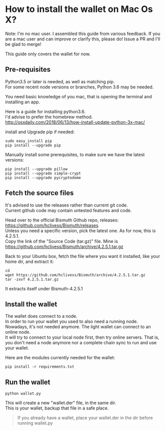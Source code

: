 # How to install the wallet on Mac Os X?

Note: I'm no mac user. I assembled this guide from various feedback. If you are a mac user and can improve or clarify this, please do! Issue a PR and I'll be glad to merge!

This guide only covers the wallet for now.

## Pre-requisites

Python3.5 or later is needed, as well as matching pip.  
For some recent node versions or branches, Python 3.6 may be needed.

You need basic knowledge of you mac, that is opening the terminal and installing an app.

Here is a guide for installing python3.6.  
I'd advise to prefer the homebrew method.  
http://osxdaily.com/2018/06/13/how-install-update-python-3x-mac/

install and Upgrade pip if needed:  
```
sudo easy_install pip 
pip install --upgrade pip
```

Manually install some prerequisites, to make sure we have the latest versions:

```
pip install --upgrade pillow
pip install --upgrade simple-crypt
pip install --upgrade pycryptodome
```

## Fetch the source files

It's advised to use the releases rather than current git code.  
Current github code may contain untested features and code. 

Head over to the official Bismuth Github repo, releases: https://github.com/hclivess/Bismuth/releases  
Unless you need a specific version, pick the latest one. As for now, this is 4.2.5.1.  
Copy the link of the "Source Code (tar.gz)" file. Mine is https://github.com/hclivess/Bismuth/archive/4.2.5.1.tar.gz

Back to your Ubuntu box, fetch the file where you want it installed, like your home dir, and extract it:
```
cd
wget https://github.com/hclivess/Bismuth/archive/4.2.5.1.tar.gz
tar -zxvf 4.2.5.1.tar.gz
```
It extracts itself under Bismuth-4.2.5.1

## Install the wallet

The wallet does connect to a node.  
In order to run your wallet you used to also need a running node.  
Nowadays, it's not needed anymore. The light wallet can connect to an online node.  
It will try to connect to your local node first, then try online servers. That is, you don't need a node anymore nor a complete chain sync to run and use your wallet.

Here are the modules currently needed for the wallet:

```
pip install -r requirements.txt
```

## Run the wallet

`python wallet.py`

This will create a new "wallet.der" file, in the same dir.  
This is your wallet, backup that file in a safe place.
> If you already have a wallet, place your wallet.der in the dir before running wallet.py



